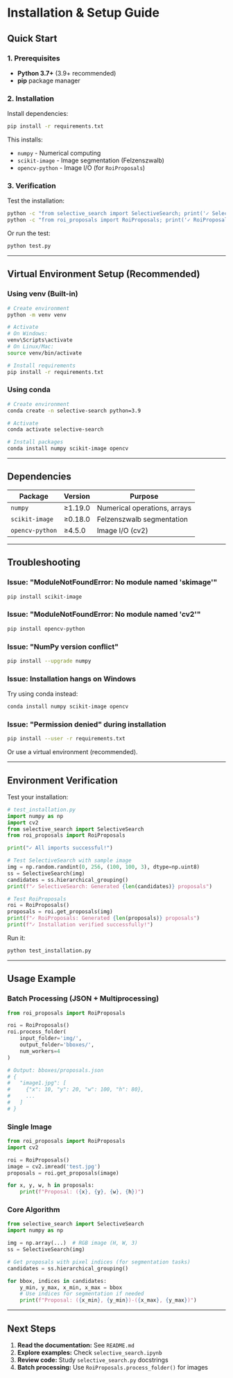 # Installation & Setup Guide

## Quick Start

### 1. Prerequisites

- **Python 3.7+** (3.9+ recommended)
- **pip** package manager

### 2. Installation

Install dependencies:

```bash
pip install -r requirements.txt
```

This installs:
- `numpy` - Numerical computing
- `scikit-image` - Image segmentation (Felzenszwalb)
- `opencv-python` - Image I/O (for `RoiProposals`)

### 3. Verification

Test the installation:

```bash
python -c "from selective_search import SelectiveSearch; print('✓ SelectiveSearch OK')"
python -c "from roi_proposals import RoiProposals; print('✓ RoiProposals OK')"
```

Or run the test:

```bash
python test.py
```

---

## Virtual Environment Setup (Recommended)

### Using venv (Built-in)

```bash
# Create environment
python -m venv venv

# Activate
# On Windows:
venv\Scripts\activate
# On Linux/Mac:
source venv/bin/activate

# Install requirements
pip install -r requirements.txt
```

### Using conda

```bash
# Create environment
conda create -n selective-search python=3.9

# Activate
conda activate selective-search

# Install packages
conda install numpy scikit-image opencv
```

---

## Dependencies

| Package | Version | Purpose |
|---------|---------|---------|
| `numpy` | ≥1.19.0 | Numerical operations, arrays |
| `scikit-image` | ≥0.18.0 | Felzenszwalb segmentation |
| `opencv-python` | ≥4.5.0 | Image I/O (cv2) |

---

## Troubleshooting

### Issue: "ModuleNotFoundError: No module named 'skimage'"

```bash
pip install scikit-image
```

### Issue: "ModuleNotFoundError: No module named 'cv2'"

```bash
pip install opencv-python
```

### Issue: "NumPy version conflict"

```bash
pip install --upgrade numpy
```

### Issue: Installation hangs on Windows

Try using conda instead:

```bash
conda install numpy scikit-image opencv
```

### Issue: "Permission denied" during installation

```bash
pip install --user -r requirements.txt
```

Or use a virtual environment (recommended).

---

## Environment Verification

Test your installation:

```python
# test_installation.py
import numpy as np
import cv2
from selective_search import SelectiveSearch
from roi_proposals import RoiProposals

print("✓ All imports successful!")

# Test SelectiveSearch with sample image
img = np.random.randint(0, 256, (100, 100, 3), dtype=np.uint8)
ss = SelectiveSearch(img)
candidates = ss.hierarchical_grouping()
print(f"✓ SelectiveSearch: Generated {len(candidates)} proposals")

# Test RoiProposals
roi = RoiProposals()
proposals = roi.get_proposals(img)
print(f"✓ RoiProposals: Generated {len(proposals)} proposals")
print(f"✓ Installation verified successfully!")
```

Run it:

```bash
python test_installation.py
```

---

## Usage Example

### Batch Processing (JSON + Multiprocessing)

```python
from roi_proposals import RoiProposals

roi = RoiProposals()
roi.process_folder(
    input_folder='img/',
    output_folder='bboxes/',
    num_workers=4
)

# Output: bboxes/proposals.json
# {
#   "image1.jpg": [
#     {"x": 10, "y": 20, "w": 100, "h": 80},
#     ...
#   ]
# }
```

### Single Image

```python
from roi_proposals import RoiProposals
import cv2

roi = RoiProposals()
image = cv2.imread('test.jpg')
proposals = roi.get_proposals(image)

for x, y, w, h in proposals:
    print(f"Proposal: ({x}, {y}, {w}, {h})")
```

### Core Algorithm

```python
from selective_search import SelectiveSearch
import numpy as np

img = np.array(...)  # RGB image (H, W, 3)
ss = SelectiveSearch(img)

# Get proposals with pixel indices (for segmentation tasks)
candidates = ss.hierarchical_grouping()

for bbox, indices in candidates:
    y_min, y_max, x_min, x_max = bbox
    # Use indices for segmentation if needed
    print(f"Proposal: ({x_min}, {y_min})-({x_max}, {y_max})")
```

---

## Next Steps

1. **Read the documentation:** See `README.md`
2. **Explore examples:** Check `selective_search.ipynb`
3. **Review code:** Study `selective_search.py` docstrings
4. **Batch processing:** Use `RoiProposals.process_folder()` for images
